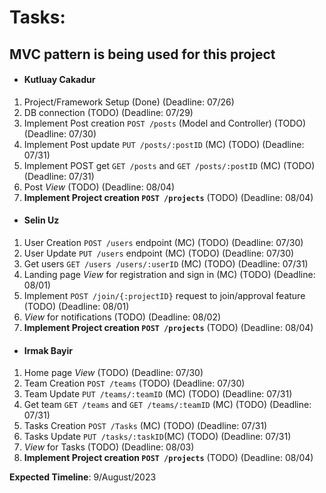 # **Tasks**:

## MVC pattern is being used for this project

- #### Kutluay Cakadur
1. Project/Framework Setup (Done) (Deadline: 07/26)
2. DB connection (TODO) (Deadline: 07/29)
3. Implement Post creation `POST /posts` (Model and Controller) (TODO) (Deadline: 07/30)
4. Implement Post update `PUT /posts/:postID` (MC) (TODO) (Deadline: 07/31)
5. Implement POST get `GET /posts` and `GET /posts/:postID` (MC) (TODO) (Deadline: 07/31)
6. Post *View* (TODO) (Deadline: 08/04)
7. **Implement Project creation `POST /projects`** (TODO) (Deadline: 08/04)

  
- #### Selin Uz
1. User Creation `POST /users` endpoint (MC) (TODO) (Deadline: 07/30)
2. User Update `PUT /users` endpoint (MC) (TODO) (Deadline: 07/30)
3. Get users `GET /users /users/:userID` (MC) (TODO) (Deadline: 07/31)
4. Landing page *View* for registration and sign in (MC) (TODO) (Deadline: 08/01)
5. Implement `POST /join/{:projectID}` request to join/approval feature (TODO) (Deadline: 08/01)
6. *View* for notifications (TODO) (Deadline: 08/02)
7. **Implement Project creation `POST /projects`** (TODO) (Deadline: 08/04)
   
- #### Irmak Bayir
1. Home page *View* (TODO) (Deadline: 07/30)
2. Team Creation `POST /teams` (TODO) (Deadline: 07/30)
3. Team Update `PUT /teams/:teamID` (MC) (TODO) (Deadline: 07/31)
4. Get team `GET /teams` and `GET /teams/:teamID` (MC) (TODO) (Deadline: 07/31)
5. Tasks Creation `POST /Tasks` (MC) (TODO) (Deadline: 07/31)
6. Tasks Update `PUT /tasks/:taskID`(MC) (TODO) (Deadline: 07/31)
7. *View* for Tasks (TODO) (Deadline: 08/03)
8. **Implement Project creation `POST /projects`** (TODO) (Deadline: 08/04)



**Expected Timeline**:
9/August/2023
